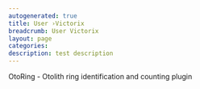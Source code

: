 ```yaml
---
autogenerated: true
title: User ›Victorix
breadcrumb: User Victorix
layout: page
categories: 
description: test description
---
```


OtoRing - Otolith ring identification and counting plugin
